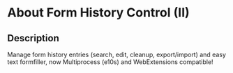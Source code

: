 # About Form History Control (II)

## Description
Manage form history entries (search, edit, cleanup, export/import) and easy text formfiller, now Multiprocess (e10s) and WebExtensions compatible!
